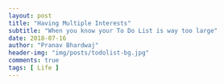```yaml
---
layout: post
title: "Having Multiple Interests"
subtitle: "When you know your To Do List is way too large"
date: 2018-07-16
author: "Pranav Bhardwaj"
header-img: "img/posts/todolist-bg.jpg"
comments: true
tags: [ Life ]
---
```

